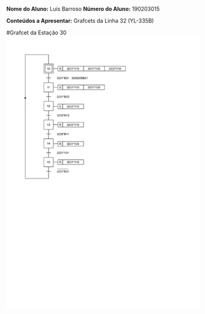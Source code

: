 <p>
  <strong>Nome do Aluno:</strong> Luis Barroso
  <strong>Número do Aluno:</strong> 190203015
</p>

<p>
  <strong>Conteúdos a Apresentar:</strong> Grafcets da Linha 32 (YL-335B)
</p>

#Grafcet da Estação 30 ![39PLC-1.png](./39PLC-1.png)
